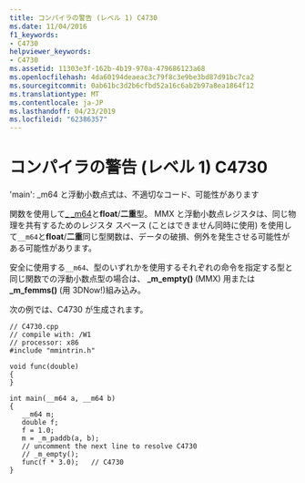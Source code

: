 ```yaml
---
title: コンパイラの警告 (レベル 1) C4730
ms.date: 11/04/2016
f1_keywords:
- C4730
helpviewer_keywords:
- C4730
ms.assetid: 11303e3f-162b-4b19-970a-479686123a68
ms.openlocfilehash: 4da60194deaeac3c79f8c3e9be3bd87d91bc7ca2
ms.sourcegitcommit: 0ab61bc3d2b6cfbd52a16c6ab2b97a8ea1864f12
ms.translationtype: MT
ms.contentlocale: ja-JP
ms.lasthandoff: 04/23/2019
ms.locfileid: "62386357"
---
```

# <a name="compiler-warning-level-1-c4730"></a>コンパイラの警告 (レベル 1) C4730

'main': _m64 と浮動小数点式は、不適切なコード、可能性があります

関数を使用して[_ _m64](../../cpp/m64.md)と**float**/**二重**型。 MMX と浮動小数点レジスタは、同じ物理を共有するためのレジスタ スペース (ことはできません同時に使用) を使用して`__m64`と**float**/**二重**同じ型関数は、データの破損、例外を発生させる可能性がある可能性があります。

安全に使用する`__m64`、型のいずれかを使用するそれぞれの命令を指定する型と同じ関数での浮動小数点型の場合は、 **_m_empty()** (MMX) 用または **_m_femms()** (用 3DNow!)組み込み。

次の例では、C4730 が生成されます。

```
// C4730.cpp
// compile with: /W1
// processor: x86
#include "mmintrin.h"

void func(double)
{
}

int main(__m64 a, __m64 b)
{
   __m64 m;
   double f;
   f = 1.0;
   m = _m_paddb(a, b);
   // uncomment the next line to resolve C4730
   // _m_empty();
   func(f * 3.0);   // C4730
}
```